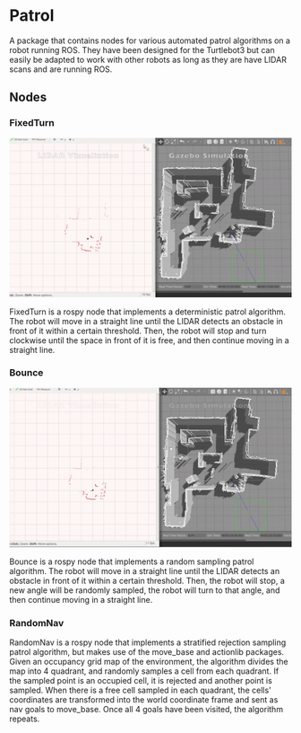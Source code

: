 # Patrol

A package that contains nodes for various automated patrol algorithms on a robot running ROS. They have been designed for the Turtlebot3 but can easily be adapted to work with other robots as long as they are have LIDAR scans and are running ROS.

## Nodes

### FixedTurn

![FixedTurn Patrol](https://github.com/Cornell-Tech-Turtlebot/patrol/blob/master/images/fixedturn.gif)

FixedTurn is a rospy node that implements a deterministic patrol algorithm. The robot will move in a straight line until the LIDAR detects an obstacle in front of it within a certain threshold. Then, the robot will stop and turn clockwise until the space in front of it is free, and then continue moving in a straight line.

### Bounce

![Bounce Patrol](https://github.com/Cornell-Tech-Turtlebot/patrol/blob/master/images/bounce.gif)

Bounce is a rospy node that implements a random sampling patrol algorithm. The robot will move in a straight line until the LIDAR detects an obstacle in front of it within a certain threshold. Then, the robot will stop, a new angle will be randomly sampled, the robot will turn to that angle, and then continue moving in a straight line.


### RandomNav

RandomNav is a rospy node that implements a stratified rejection sampling patrol algorithm, but makes use of the move_base and actionlib packages. Given an occupancy grid map of the environment, the algorithm divides the map into 4 quadrant, and randomly samples a cell from each quadrant. If the sampled point is an occupied cell, it is rejected and another point is sampled. When there is a free cell sampled in each quadrant, the cells' coordinates are transformed into the world coordinate frame and sent as nav goals to move_base. Once all 4 goals have been visited, the algorithm repeats.


